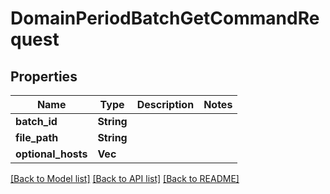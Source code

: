 # DomainPeriodBatchGetCommandRequest

## Properties

Name | Type | Description | Notes
------------ | ------------- | ------------- | -------------
**batch_id** | **String** |  | 
**file_path** | **String** |  | 
**optional_hosts** | **Vec<String>** |  | 

[[Back to Model list]](../README.md#documentation-for-models) [[Back to API list]](../README.md#documentation-for-api-endpoints) [[Back to README]](../README.md)


